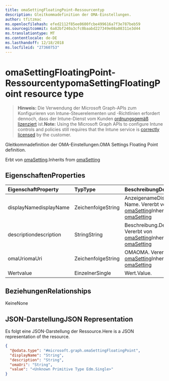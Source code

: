 ```yaml
---
title: omaSettingFloatingPoint-Ressourcentyp
description: Gleitkommadefinition der OMA-Einstellungen.
author: tfitzmac
ms.openlocfilehash: efed2112f85ee0600fcbe499616a7f3e787beb59
ms.sourcegitcommit: 6a82bf240a3cfc0baabd227349e08a08311e3d44
ms.translationtype: MT
ms.contentlocale: de-DE
ms.lasthandoff: 12/18/2018
ms.locfileid: "27360753"
---
```

# <a name="omasettingfloatingpoint-resource-type"></a><span data-ttu-id="70669-103">omaSettingFloatingPoint-Ressourcentyp</span><span class="sxs-lookup"><span data-stu-id="70669-103">omaSettingFloatingPoint resource type</span></span>

> <span data-ttu-id="70669-104">**Hinweis:** Die Verwendung der Microsoft Graph-APIs zum Konfigurieren von Intune-Steuerelementen und -Richtlinien erfordert dennoch, dass der Intune-Dienst vom Kunden [ordnungsgemäß lizenziert](https://go.microsoft.com/fwlink/?linkid=839381) ist.</span><span class="sxs-lookup"><span data-stu-id="70669-104">**Note:** Using the Microsoft Graph APIs to configure Intune controls and policies still requires that the Intune service is [correctly licensed](https://go.microsoft.com/fwlink/?linkid=839381) by the customer.</span></span>

<span data-ttu-id="70669-105">Gleitkommadefinition der OMA-Einstellungen.</span><span class="sxs-lookup"><span data-stu-id="70669-105">OMA Settings Floating Point definition.</span></span>

<span data-ttu-id="70669-106">Erbt von [omaSetting](../resources/intune-deviceconfig-omasetting.md).</span><span class="sxs-lookup"><span data-stu-id="70669-106">Inherits from [omaSetting](../resources/intune-deviceconfig-omasetting.md)</span></span>

## <a name="properties"></a><span data-ttu-id="70669-107">Eigenschaften</span><span class="sxs-lookup"><span data-stu-id="70669-107">Properties</span></span>
|<span data-ttu-id="70669-108">Eigenschaft</span><span class="sxs-lookup"><span data-stu-id="70669-108">Property</span></span>|<span data-ttu-id="70669-109">Typ</span><span class="sxs-lookup"><span data-stu-id="70669-109">Type</span></span>|<span data-ttu-id="70669-110">Beschreibung</span><span class="sxs-lookup"><span data-stu-id="70669-110">Description</span></span>|
|:---|:---|:---|
|<span data-ttu-id="70669-111">displayName</span><span class="sxs-lookup"><span data-stu-id="70669-111">displayName</span></span>|<span data-ttu-id="70669-112">Zeichenfolge</span><span class="sxs-lookup"><span data-stu-id="70669-112">String</span></span>|<span data-ttu-id="70669-113">Anzeigename</span><span class="sxs-lookup"><span data-stu-id="70669-113">Display Name.</span></span> <span data-ttu-id="70669-114">Vererbt von [omaSetting](../resources/intune-deviceconfig-omasetting.md)</span><span class="sxs-lookup"><span data-stu-id="70669-114">Inherited from [omaSetting](../resources/intune-deviceconfig-omasetting.md)</span></span>|
|<span data-ttu-id="70669-115">description</span><span class="sxs-lookup"><span data-stu-id="70669-115">description</span></span>|<span data-ttu-id="70669-116">String</span><span class="sxs-lookup"><span data-stu-id="70669-116">String</span></span>|<span data-ttu-id="70669-117">Beschreibung.</span><span class="sxs-lookup"><span data-stu-id="70669-117">Description.</span></span> <span data-ttu-id="70669-118">Vererbt von [omaSetting](../resources/intune-deviceconfig-omasetting.md)</span><span class="sxs-lookup"><span data-stu-id="70669-118">Inherited from [omaSetting](../resources/intune-deviceconfig-omasetting.md)</span></span>|
|<span data-ttu-id="70669-119">omaUri</span><span class="sxs-lookup"><span data-stu-id="70669-119">omaUri</span></span>|<span data-ttu-id="70669-120">Zeichenfolge</span><span class="sxs-lookup"><span data-stu-id="70669-120">String</span></span>|<span data-ttu-id="70669-121">OMA</span><span class="sxs-lookup"><span data-stu-id="70669-121">OMA.</span></span> <span data-ttu-id="70669-122">Vererbt von [omaSetting](../resources/intune-deviceconfig-omasetting.md)</span><span class="sxs-lookup"><span data-stu-id="70669-122">Inherited from [omaSetting](../resources/intune-deviceconfig-omasetting.md)</span></span>|
|<span data-ttu-id="70669-123">Wert</span><span class="sxs-lookup"><span data-stu-id="70669-123">value</span></span>|<span data-ttu-id="70669-124">Einzelner</span><span class="sxs-lookup"><span data-stu-id="70669-124">Single</span></span>|<span data-ttu-id="70669-125">Wert.</span><span class="sxs-lookup"><span data-stu-id="70669-125">Value.</span></span>|

## <a name="relationships"></a><span data-ttu-id="70669-126">Beziehungen</span><span class="sxs-lookup"><span data-stu-id="70669-126">Relationships</span></span>
<span data-ttu-id="70669-127">Keine</span><span class="sxs-lookup"><span data-stu-id="70669-127">None</span></span>
## <a name="json-representation"></a><span data-ttu-id="70669-128">JSON-Darstellung</span><span class="sxs-lookup"><span data-stu-id="70669-128">JSON Representation</span></span>
<span data-ttu-id="70669-129">Es folgt eine JSON-Darstellung der Ressource.</span><span class="sxs-lookup"><span data-stu-id="70669-129">Here is a JSON representation of the resource.</span></span>
<!-- {
  "blockType": "resource",
  "@odata.type": "microsoft.graph.omaSettingFloatingPoint"
}
-->
``` json
{
  "@odata.type": "#microsoft.graph.omaSettingFloatingPoint",
  "displayName": "String",
  "description": "String",
  "omaUri": "String",
  "value": "<Unknown Primitive Type Edm.Single>"
}
```



